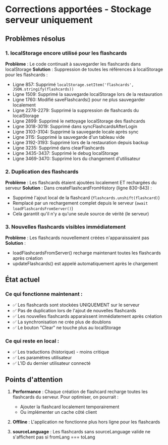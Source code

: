 # Corrections apportées - Stockage serveur uniquement

## Problèmes résolus

### 1. localStorage encore utilisé pour les flashcards
**Problème** : Le code continuait à sauvegarder les flashcards dans localStorage
**Solution** : Suppression de toutes les références à localStorage pour les flashcards :
- Ligne 857: Supprimé `localStorage.setItem('flashcards', JSON.stringify(flashcards))`
- Ligne 1509: Supprimé la sauvegarde localStorage lors de la restauration
- Ligne 1760: Modifié saveFlashcards() pour ne plus sauvegarder localement
- Ligne 2278-2279: Supprimé la suppression de flashcards du localStorage
- Ligne 2899: Supprimé le nettoyage localStorage des flashcards
- Ligne 3018-3019: Supprimé dans syncFlashcardsAfterLogin
- Ligne 3103-3104: Supprimé la sauvegarde locale après sync
- Ligne 3115: Supprimé la sauvegarde d'un tableau vide
- Ligne 3192-3193: Supprimé lors de la restauration depuis backup
- Ligne 3235: Supprimé dans clearFlashcards
- Ligne 3435-3437: Supprimé le debug localStorage
- Ligne 3469-3470: Supprimé lors du changement d'utilisateur

### 2. Duplication des flashcards
**Problème** : Les flashcards étaient ajoutées localement ET rechargées du serveur
**Solution** : Dans createFlashcardFromHistory (ligne 830-843) :
- Supprimé l'ajout local de la flashcard (`flashcards.unshift(flashcard)`)
- Remplacé par un rechargement complet depuis le serveur (`await loadFlashcardsFromServer()`)
- Cela garantit qu'il n'y a qu'une seule source de vérité (le serveur)

### 3. Nouvelles flashcards visibles immédiatement
**Problème** : Les flashcards nouvellement créées n'apparaissaient pas
**Solution** : 
- loadFlashcardsFromServer() recharge maintenant toutes les flashcards après création
- updateFlashcards() est appelé automatiquement après le chargement

## État actuel

### Ce qui fonctionne maintenant :
- ✅ Les flashcards sont stockées UNIQUEMENT sur le serveur
- ✅ Pas de duplication lors de l'ajout de nouvelles flashcards
- ✅ Les nouvelles flashcards apparaissent immédiatement après création
- ✅ La synchronisation ne crée plus de doublons
- ✅ Le bouton "Clear" ne touche plus au localStorage

### Ce qui reste en local :
- ✅ Les traductions (historique) - moins critique
- ✅ Les paramètres utilisateur
- ✅ L'ID du dernier utilisateur connecté

## Points d'attention

1. **Performance** : Chaque création de flashcard recharge toutes les flashcards du serveur. Pour optimiser, on pourrait :
   - Ajouter la flashcard localement temporairement
   - Ou implémenter un cache côté client

2. **Offline** : L'application ne fonctionne plus hors ligne pour les flashcards

3. **sourceLanguage** : Les flashcards sans sourceLanguage valide ne s'affichent pas si fromLang === toLang